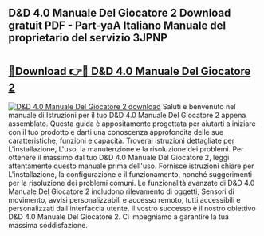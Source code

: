 ## D&D 4.0 Manuale Del Giocatore 2 Download gratuit PDF - Part-yaA Italiano Manuale del proprietario del servizio 3JPNP

# <h2><a href="http://dffavl.blite.top/?on=D%26D+4.0+Manuale+Del+Giocatore+2">🔗Download 👉🔴 D&D 4.0 Manuale Del Giocatore 2</a></h2>

[![D&D 4.0 Manuale Del Giocatore 2 download](https://i.imgur.com/lujVjoI.png)](http://dffavl.blite.top/?on=D%26D+4.0+Manuale+Del+Giocatore+2)
Saluti e benvenuto nel manuale di Istruzioni per il tuo D&D 4.0 Manuale Del Giocatore 2 appena assemblato. Questa guida è appositamente progettata per aiutarti a iniziare con il tuo prodotto e darti una conoscenza approfondita delle sue caratteristiche, funzioni e capacità. Troverai istruzioni dettagliate per L'installazione, L'uso, la manutenzione e la risoluzione dei problemi. Per ottenere il massimo dal tuo D&D 4.0 Manuale Del Giocatore 2, leggi attentamente questo manuale prima dell'uso. Fornisce istruzioni chiare per L'installazione, la configurazione e il funzionamento, nonché suggerimenti per la risoluzione dei problemi comuni. Le funzionalità avanzate di D&D 4.0 Manuale Del Giocatore 2 includono rilevamento di oggetti, Sensori di movimento, avvisi personalizzabili e accesso remoto, tutti accessibili e personalizzati dall'interfaccia utente. Il vostro successo è il nostro obiettivo D&D 4.0 Manuale Del Giocatore 2. Ci impegniamo a garantire la tua massima soddisfazione.
